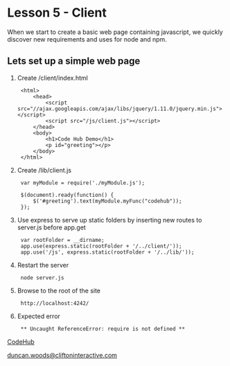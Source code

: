 Lesson 5 - Client
=================

When we start to create a basic web page containing javascript, we quickly discover new requirements and uses for node and npm.

Lets set up a simple web page
-----------------------------

1. Create /client/index.html

        <html>
            <head>
                <script src="//ajax.googleapis.com/ajax/libs/jquery/1.11.0/jquery.min.js"></script>
                <script src="/js/client.js"></script>
            </head>
            <body>
                <h1>Code Hub Demo</h1>
                <p id="greeting"></p>
            </body>
        </html>


2. Create /lib/client.js

        var myModule = require('./myModule.js');

        $(document).ready(function() {
            $('#greeting').text(myModule.myFunc("codehub"));
        });


3. Use express to serve up static folders by inserting new routes to server.js before app.get

        var rootFolder = __dirname;
        app.use(express.static(rootFolder + '/../client/'));
        app.use('/js', express.static(rootFolder + '/../lib/'));


4. Restart the server

        node server.js


5. Browse to the root of the site

        http://localhost:4242/

6. Expected error

        ** Uncaught ReferenceError: require is not defined **


[CodeHub](http://www.codehub.org.uk/)

<duncan.woods@cliftoninteractive.com>